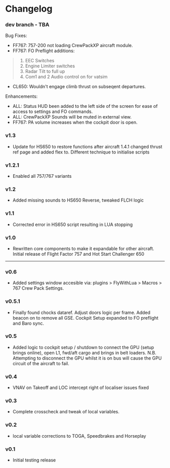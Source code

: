 # Changelog 

### dev branch - TBA
  Bug Fixes:  
  - FF767: 757-200 not loading CrewPackXP aircraft module.  
  - FF767: FO Preflight additions:  
  > 1. EEC Switches  
  > 2. Engine Limiter switches  
  > 3. Radar Tilt to full up  
  > 4. Com1 and 2 Audio control on for vatsim  
  - CL650: Wouldn't engage climb thrust on subseqent departures.  

  Enhancements:  
  - ALL: Status HUD been added to the left side of the screen for ease of access to settings and FO commands.  
  - ALL: CrewPackXP Sounds will be muted in external view.  
  - FF767: PA volume increases when the cockpit door is open.  

### v1.3
- Update for HS650 to restore functions after aircraft 1.4.1 changed thrust ref page and added flex to. Different technique to initialise scripts

### v1.2.1
- Enabled all 757/767 variants

### v1.2
- Added missing sounds to HS650 Reverse, tweaked FLCH logic

### v1.1
- Corrected error in HS650 script resulting in LUA stopping

### v1.0
- Rewritten core components to make it expandable for other aircraft. Initial release of Flight Factor 757 and Hot Start Challenger 650

***
### v0.6
- Added settings window accesible via: plugins > FlyWithLua > Macros > 767 Crew Pack Settings.

### v0.5.1
- Finally found chocks dataref. Adjust doors logic per frame. Added beacon on to remove all GSE. Cockpit Setup expanded to FO preflight and Baro sync.

### v0.5
- Added logic to cockpit setup / shutdown to connect the GPU (setup brings online), open L1, fwd/aft cargo and brings in belt loaders. N.B. Attempting to disconnect the GPU whilst it is on bus will cause the GPU circuit of the aircraft to fail.

### v0.4
- VNAV on Takeoff and LOC intercept right of localiser issues fixed

### v0.3
- Complete crosscheck and tweak of local variables.

### v0.2
- local variable corrections to TOGA, Speedbrakes and Horseplay

### v0.1
- Initial testing release

